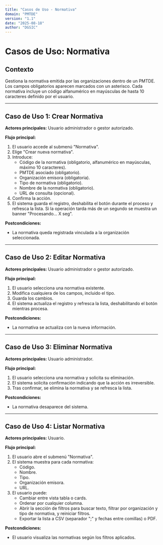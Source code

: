 ```yaml
---
title: "Casos de Uso - Normativa"
domain: "PMTDE"
version: "1.1"
date: "2025-08-18"
author: "DGSIC"
---
```


# Casos de Uso: Normativa

## Contexto
Gestiona la normativa emitida por las organizaciones dentro de un PMTDE. Los campos obligatorios aparecen marcados con un asterisco. Cada normativa incluye un código alfanumérico en mayúsculas de hasta 10 caracteres definido por el usuario.

---

## Caso de Uso 1: Crear Normativa
**Actores principales:** Usuario administrador o gestor autorizado.

**Flujo principal:**
1. El usuario accede al submenú "Normativa".
2. Elige "Crear nueva normativa".
3. Introduce:
   - Código de la normativa (obligatorio, alfanumérico en mayúsculas, máximo 10 caracteres).
   - PMTDE asociado (obligatorio).
   - Organización emisora (obligatoria).
   - Tipo de normativa (obligatorio).
   - Nombre de la normativa (obligatorio).
   - URL de consulta (opcional).
4. Confirma la acción.
5. El sistema guarda el registro, deshabilita el botón durante el proceso y refresca la lista. Si la operación tarda más de un segundo se muestra un banner "Procesando... X seg".

**Postcondiciones:**
- La normativa queda registrada vinculada a la organización seleccionada.

---

## Caso de Uso 2: Editar Normativa
**Actores principales:** Usuario administrador o gestor autorizado.

**Flujo principal:**
1. El usuario selecciona una normativa existente.
2. Modifica cualquiera de los campos, incluido el tipo.
3. Guarda los cambios.
4. El sistema actualiza el registro y refresca la lista, deshabilitando el botón mientras procesa.

**Postcondiciones:**
- La normativa se actualiza con la nueva información.

---

## Caso de Uso 3: Eliminar Normativa
**Actores principales:** Usuario administrador.

**Flujo principal:**
1. El usuario selecciona una normativa y solicita su eliminación.
2. El sistema solicita confirmación indicando que la acción es irreversible.
3. Tras confirmar, se elimina la normativa y se refresca la lista.

**Postcondiciones:**
- La normativa desaparece del sistema.

---

## Caso de Uso 4: Listar Normativa
**Actores principales:** Usuario.

**Flujo principal:**
1. El usuario abre el submenú "Normativa".
2. El sistema muestra para cada normativa:
   - Código.
   - Nombre.
   - Tipo.
   - Organización emisora.
   - URL.
3. El usuario puede:
   - Cambiar entre vista tabla o cards.
   - Ordenar por cualquier columna.
   - Abrir la sección de filtros para buscar texto, filtrar por organización y tipo de normativa, y reiniciar filtros.
   - Exportar la lista a CSV (separador ";" y fechas entre comillas) o PDF.

**Postcondiciones:**
- El usuario visualiza las normativas según los filtros aplicados.
